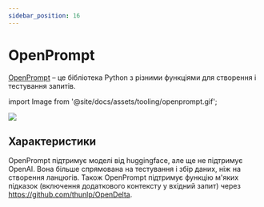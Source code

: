 ```yaml
---
sidebar_position: 16
---
```


# OpenPrompt

[OpenPrompt](https://thunlp.github.io/OpenPrompt/index.html) – це бібліотека Python з різними функціями для створення і тестування запитів.

import Image from '@site/docs/assets/tooling/openprompt.gif';

<div style={{textAlign: 'center'}}>
  <img src={Image} style={{width: "750px"}}/>
</div>

## Характеристики

OpenPrompt підтримує моделі від huggingface, але ще не підтримує OpenAI. Вона більше спрямована на тестування і збір даних, ніж на створення ланцюгів. Також OpenPrompt підтримує функцію м'яких підказок (включення додаткового контексту у вхідний запит) через https://github.com/thunlp/OpenDelta.